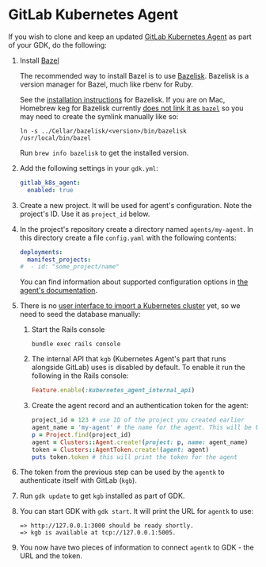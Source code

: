 # GitLab Kubernetes Agent

If you wish to clone and keep an updated [GitLab Kubernetes Agent](https://gitlab.com/gitlab-org/cluster-integration/gitlab-agent) as part of your GDK, do the following:

1. Install [Bazel](https://www.bazel.build/)

    The recommended way to install Bazel is to use [Bazelisk](https://github.com/bazelbuild/bazelisk). Bazelisk is a version manager for Bazel, much like rbenv for Ruby.

    See the [installation instructions](https://docs.bazel.build/versions/master/install-bazelisk.html) for Bazelisk. If you are on Mac, Homebrew keg for Bazelisk currently [does not link it as `bazel`](https://github.com/Homebrew/homebrew-core/pull/55403) so you may need to create the symlink manually like so:

    ```shell
    ln -s ../Cellar/bazelisk/<version>/bin/bazelisk /usr/local/bin/bazel
    ```

   Run `brew info bazelisk` to get the installed version.

1. Add the following settings in your `gdk.yml`:

    ```yaml
    gitlab_k8s_agent:
      enabled: true
    ```

1. Create a new project. It will be used for agent's configuration. Note the project's ID. Use it as `project_id` below.

1. In the project's repository create a directory named `agents/my-agent`. In this directory create a file `config.yaml` with the following contents:

    ```yaml
    deployments:
      manifest_projects:
    #  - id: "some_project/name"
    ```

   You can find information about supported configuration options in [the agent's documentation](https://gitlab.com/gitlab-org/cluster-integration/gitlab-agent/-/blob/master/doc/configuration_repository.md).

1. There is no [user interface to import a Kubernetes cluster](https://gitlab.com/gitlab-org/gitlab/-/issues/220908) yet, so we need to seed the database manually:

    1. Start the Rails console

        ```shell
        bundle exec rails console
        ```

    1. The internal API that `kgb` (Kubernetes Agent's part that runs alongside GitLab) uses is disabled by default. To enable it run the following in the Rails console:

        ```ruby
        Feature.enable(:kubernetes_agent_internal_api)
        ```

    1. Create the agent record and an authentication token for the agent:

        ```ruby
        project_id = 123 # use ID of the project you created earlier
        agent_name = 'my-agent' # the name for the agent. This will be the directory name for the agent's configuration
        p = Project.find(project_id)
        agent = Clusters::Agent.create!(project: p, name: agent_name)
        token = Clusters::AgentToken.create!(agent: agent)
        puts token.token # this will print the token for the agent
        ```

1. The token from the previous step can be used by the `agentk` to authenticate itself with GitLab (`kgb`).

1. Run `gdk update` to get `kgb` installed as part of GDK.

1. You can start GDK with `gdk start`. It will print the URL for `agentk` to use:

    ```plaintext
    => http://127.0.0.1:3000 should be ready shortly.
    => kgb is available at tcp://127.0.0.1:5005.
    ```

1. You now have two pieces of information to connect `agentk` to GDK - the URL and the token.
